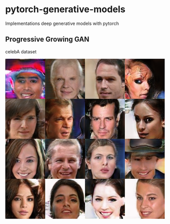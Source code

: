 # pytorch-generative-models
Implementations deep generative models with pytorch


## Progressive Growing GAN
celebA dataset

![sample](https://github.com/kiyohiro8/pytorch-generative-models/blob/master/sample/progan/5_7.png?raw=true)
